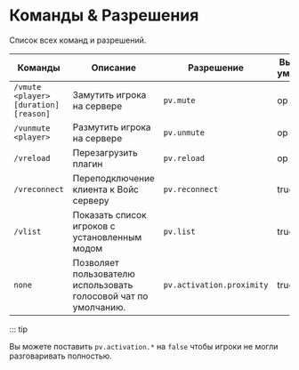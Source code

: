 # Команды & Разрешения

Список всех команд и разрешений.

| Команды                               | Описание                                                        | Разрешение                | Выдано по умолчанию |
|---------------------------------------|-----------------------------------------------------------------|---------------------------|---------------------|
| `/vmute <player> [duration] [reason]` | Замутить игрока на сервере                                      | `pv.mute`                 | op                  |
| `/vunmute <player>`                   | Размутить игрока на сервере                                     | `pv.unmute`               | op                  |
| `/vreload`                            | Перезагрузить плагин                                            | `pv.reload`               | op                  |
| `/vreconnect`                         | Переподключение клиента к Войс серверу                          | `pv.reconnect`            | true                |
| `/vlist`                              | Показать список игроков с установленным модом                   | `pv.list`                 | true                |
| `none`                                | Позволяет пользователю использовать голосовой чат по умолчанию. | `pv.activation.proximity` | true                |

::: tip

Вы можете поставить `pv.activation.*` на `false` чтобы игроки не могли разговаривать полностью.

